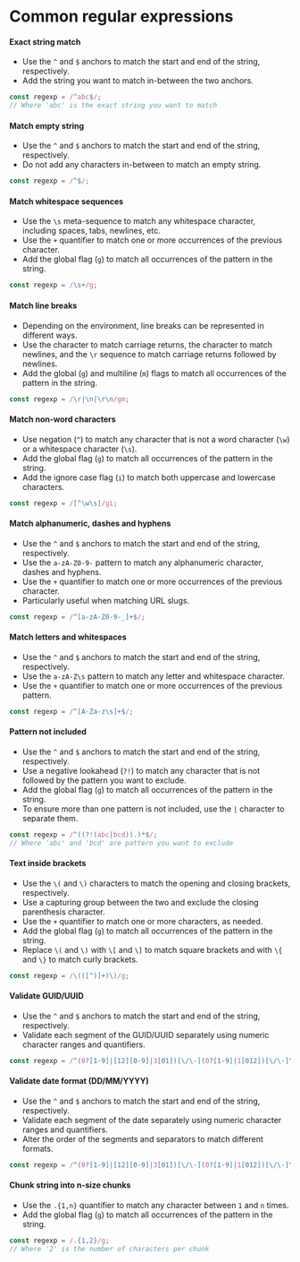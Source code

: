 # Common regular expressions

#### Exact string match

* Use the `^` and `$` anchors to match the start and end of the string, respectively.
* Add the string you want to match in-between the two anchors.

```js
const regexp = /^abc$/;
// Where 'abc' is the exact string you want to match
```

#### Match empty string

* Use the `^` and `$` anchors to match the start and end of the string, respectively.
* Do not add any characters in-between to match an empty string.

```js
const regexp = /^$/;
```

#### Match whitespace sequences

* Use the `\s` meta-sequence to match any whitespace character, including spaces, tabs, newlines, etc.
* Use the `+` quantifier to match one or more occurrences of the previous character.
* Add the global flag (`g`) to match all occurrences of the pattern in the string.

```js
const regexp = /\s+/g;
```

#### Match line breaks

* Depending on the environment, line breaks can be represented in different ways.
* Use the  character to match carriage returns, the  character to match newlines, and the `\r` sequence to match carriage returns followed by newlines.
* Add the global (`g`) and multiline (`m`) flags to match all occurrences of the pattern in the string.

```js
const regexp = /\r|\n|\r\n/gm;
```

#### Match non-word characters

* Use negation (`^`) to match any character that is not a word character (`\w`) or a whitespace character (`\s`).
* Add the global flag (`g`) to match all occurrences of the pattern in the string.
* Add the ignore case flag (`i`) to match both uppercase and lowercase characters.

```js
const regexp = /[^\w\s]/gi;
```

#### Match alphanumeric, dashes and hyphens

* Use the `^` and `$` anchors to match the start and end of the string, respectively.
* Use the `a-zA-Z0-9-` pattern to match any alphanumeric character, dashes and hyphens.
* Use the `+` quantifier to match one or more occurrences of the previous character.
* Particularly useful when matching URL slugs.

```js
const regexp = /^[a-zA-Z0-9-_]+$/;
```

#### Match letters and whitespaces

* Use the `^` and `$` anchors to match the start and end of the string, respectively.
* Use the `a-zA-Z\s` pattern to match any letter and whitespace character.
* Use the `+` quantifier to match one or more occurrences of the previous pattern.

```js
const regexp = /^[A-Za-z\s]+$/;
```

#### Pattern not included

* Use the `^` and `$` anchors to match the start and end of the string, respectively.
* Use a negative lookahead (`?!`) to match any character that is not followed by the pattern you want to exclude.
* Add the global flag (`g`) to match all occurrences of the pattern in the string.
* To ensure more than one pattern is not included, use the `|` character to separate them.

```js
const regexp = /^((?!(abc|bcd)).)*$/;
// Where 'abc' and 'bcd' are pattern you want to exclude
```

#### Text inside brackets

* Use the `\(` and `\)` characters to match the opening and closing brackets, respectively.
* Use a capturing group between the two and exclude the closing parenthesis character.
* Use the `+` quantifier to match one or more characters, as needed.
* Add the global flag (`g`) to match all occurrences of the pattern in the string.
* Replace `\(` and `\)` with `\[` and `\]` to match square brackets and with `\{` and `\}` to match curly brackets.

```js
const regexp = /\(([^)]+)\)/g;
```

#### Validate GUID/UUID

* Use the `^` and `$` anchors to match the start and end of the string, respectively.
* Validate each segment of the GUID/UUID separately using numeric character ranges and quantifiers.

```js
const regexp = /^(0?[1-9]|[12][0-9]|3[01])[\/\-](0?[1-9]|1[012])[\/\-]\d{4}$/;
```

#### Validate date format (DD/MM/YYYY)

* Use the `^` and `$` anchors to match the start and end of the string, respectively.
* Validate each segment of the date separately using numeric character ranges and quantifiers.
* Alter the order of the segments and separators to match different formats.

```js
const regexp = /^(0?[1-9]|[12][0-9]|3[01])[\/\-](0?[1-9]|1[012])[\/\-]\d{4}$/;
```

#### Chunk string into n-size chunks

* Use the `.{1,n}` quantifier to match any character between `1` and `n` times.
* Add the global flag (`g`) to match all occurrences of the pattern in the string.

```js
const regexp = /.{1,2}/g;
// Where '2' is the number of characters per chunk
```
